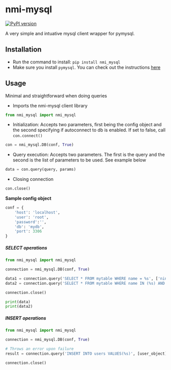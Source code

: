 nmi-mysql
=======================
[![PyPI version](https://badge.fury.io/py/nmi_mysql.svg)](https://badge.fury.io/py/nmi_mysql)

A very simple and intuative mysql client wrapper for pymysql.

## Installation


- Run the command to install: `pip install nmi_mysql`
- Make sure you install `pymysql`. You can check out the instructions [here](http://www.pymysql.org/)

## Usage
Minimal and straightforward when doing queries
- Imports the nmi-mysql client library

```python
from nmi_mysql import nmi_mysql
```
- Initialization: Accepts two parameters, first being the config object and the second specifying if autoconnect to db is enabled. If set to false, call `con.connect()` 

```python
con = nmi_mysql.DB(conf, True)
```
- Query execution: Accepts two parameters. The first is the query and the second is the list of parameters to be used. See example below

```python
data = con.query(query, params)
```
- Closing connection

```python
con.close()
```

**Sample config object**
```python
conf = {
    'host': 'localhost',
    'user': 'root',
    'password':'',
    'db': 'mydb',
    'port': 3306    
}
```

##### SELECT operations
```python
from nmi_mysql import nmi_mysql

connection = nmi_mysql.DB(conf, True)

data1 = connection.query('SELECT * FROM mytable WHERE name = %s', ['ninz'])
data2 = connection.query('SELECT * FROM mytable WHERE name IN (%s) AND age = %s', [['john', 'doe'], 10])

connection.close()

print(data)
print(data2)

```

##### INSERT operations
```python
from nmi_mysql import nmi_mysql

connection = nmi_mysql.DB(conf, True)

# Throws an error upon failure
result = connection.query('INSERT INTO users VALUES(%s)', [user_object])

connection.close()
```
